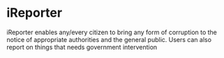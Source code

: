 # iReporter
iReporter enables any/every citizen to bring any form of corruption to the notice of appropriate authorities and the general public. Users can also report on things that needs government intervention




